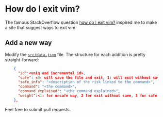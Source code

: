 # How do I exit vim?

The famous StackOverflow question [how do I exit vim?](https://stackoverflow.com/questions/11828270/how-do-i-exit-vim)
inspired me to make a site that suggest ways to exit vim.

## Add a new way

Modify the [`src/data.json`](https://github.com/maggick/howdoiexitvim/blob/main/src/data.json) file.
The structure for each addition is pretty straight-forward:

```json
    {
      "id":<uniq and incremental id>,
      "safe": <0: will save the file and exit, 1: will exit without save, 2: might have side effect>,
      "safe_info": "<description of the risk linked to the command>",
      "command": "<the command>",
      "command_explained": "<the command explained>",
      "weight":<1: for unsafe way, 2 for exit without save, 3 for safe way to exit>
    },
```

Feel free to submit pull requests.


